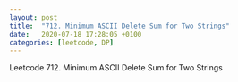 ```yaml
---
layout: post
title:  "712. Minimum ASCII Delete Sum for Two Strings"
date:   2020-07-18 17:28:05 +0100
categories: [leetcode, DP]
---
```


Leetcode 712. Minimum ASCII Delete Sum for Two Strings
